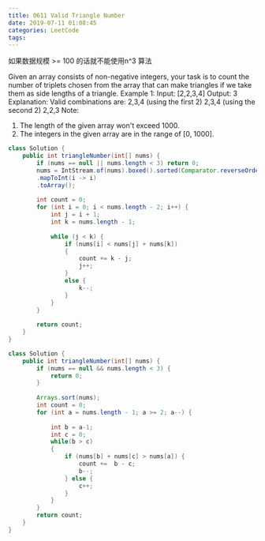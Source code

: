 ```yaml
---
title: 0611 Valid Triangle Number
date: 2019-07-11 01:08:45
categories: LeetCode
tags:
---
```


如果数据规模 >= 100 的话就不能使用n^3 算法

Given an array consists of non-negative integers, your task is to count the number of triplets chosen from the array that can make triangles if we take them as side lengths of a triangle.
Example 1:
Input: [2,2,3,4]
Output: 3
Explanation:
Valid combinations are: 
2,3,4 (using the first 2)
2,3,4 (using the second 2)
2,2,3
Note:
1. The length of the given array won't exceed 1000.
2. The integers in the given array are in the range of [0, 1000].


```java
class Solution {
    public int triangleNumber(int[] nums) {
        if (nums == null || nums.length < 3) return 0;
        nums = IntStream.of(nums).boxed().sorted(Comparator.reverseOrder())
        .mapToInt(i -> i)
        .toArray();
        
        int count = 0;
        for (int i = 0; i < nums.length - 2; i++) {
            int j = i + 1;
            int k = nums.length - 1;
            
            while (j < k) {
                if (nums[i] < nums[j] + nums[k])
                {
                    count += k - j;
                    j++;
                }
                else {
                    k--;
                }
            }
        }
        
        return count;
    }
}
```

```java
class Solution {
    public int triangleNumber(int[] nums) {
        if (nums == null && nums.length < 3) {
            return 0;
        }
        
        Arrays.sort(nums);
        int count = 0;
        for (int a = nums.length - 1; a >= 2; a--) {
            
            int b = a-1;
            int c = 0;
            while(b > c) 
            {
                if (nums[b] + nums[c] > nums[a]) {
                    count +=  b - c;
                    b--;
                } else {
                    c++;
                }
            }
        }
        return count;
    }
}
```
